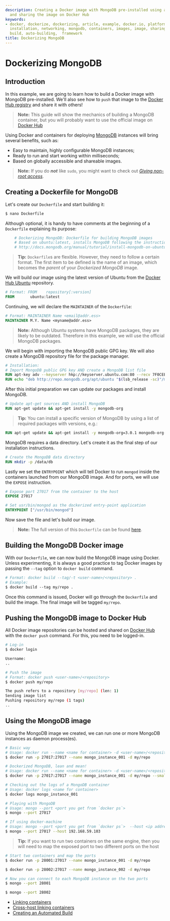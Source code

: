 ```yaml
---
description: Creating a Docker image with MongoDB pre-installed using a Dockerfile
  and sharing the image on Docker Hub
keywords:
- docker, dockerize, dockerizing, article, example, docker.io, platform, package,
  installation, networking, mongodb, containers, images, image, sharing, dockerfile,
  build, auto-building,  framework
title: Dockerizing MongoDB
---
```


# Dockerizing MongoDB

## Introduction

In this example, we are going to learn how to build a Docker image with
MongoDB pre-installed.  We'll also see how to `push` that image to the
[Docker Hub registry](https://hub.docker.com) and share it with others!

> **Note:** This guide will show the mechanics of building a MongoDB container, but
you will probably want to use the official image on [Docker Hub]( https://hub.docker.com/_/mongo/)

Using Docker and containers for deploying [MongoDB](https://www.mongodb.org/)
instances will bring several benefits, such as:

 - Easy to maintain, highly configurable MongoDB instances;
 - Ready to run and start working within milliseconds;
 - Based on globally accessible and shareable images.

> **Note:** If you do **_not_** like `sudo`, you might want to check out
[*Giving non-root access*](../installation/binaries.md#giving-non-root-access).

## Creating a Dockerfile for MongoDB

Let's create our `Dockerfile` and start building it:

```bash
$ nano Dockerfile
```

Although optional, it is handy to have comments at the beginning of a
`Dockerfile` explaining its purpose:

```dockerfile
    # Dockerizing MongoDB: Dockerfile for building MongoDB images
    # Based on ubuntu:latest, installs MongoDB following the instructions from:
    # http://docs.mongodb.org/manual/tutorial/install-mongodb-on-ubuntu/
```

> **Tip:** `Dockerfile`s are flexible. However, they need to follow a certain
format. The first item to be defined is the name of an image, which becomes
the *parent* of your *Dockerized MongoDB* image.

We will build our image using the latest version of Ubuntu from the
[Docker Hub Ubuntu](https://hub.docker.com/_/ubuntu/) repository.

```dockerfile
# Format: FROM    repository[:version]
FROM       ubuntu:latest
```

Continuing, we will declare the `MAINTAINER` of the `Dockerfile`:

```dockerfile
# Format: MAINTAINER Name <email@addr.ess>
MAINTAINER M.Y. Name <myname@addr.ess>
```

> **Note:** Although Ubuntu systems have MongoDB packages, they are likely to
> be outdated. Therefore in this example, we will use the official MongoDB
> packages.

We will begin with importing the MongoDB public GPG key. We will also create
a MongoDB repository file for the package manager.

```dockerfile
# Installation:
# Import MongoDB public GPG key AND create a MongoDB list file
RUN apt-key adv --keyserver hkp://keyserver.ubuntu.com:80 --recv 7F0CEB10
RUN echo "deb http://repo.mongodb.org/apt/ubuntu "$(lsb_release -sc)"/mongodb-org/3.0 multiverse" | tee /etc/apt/sources.list.d/mongodb-org-3.0.list
```

After this initial preparation we can update our packages and install MongoDB.

```dockerfile
# Update apt-get sources AND install MongoDB
RUN apt-get update && apt-get install -y mongodb-org
```

> **Tip:** You can install a specific version of MongoDB by using a list of required packages with versions, e.g.:
```dockerfile
RUN apt-get update && apt-get install -y mongodb-org=3.0.1 mongodb-org-server=3.0.1 mongodb-org-shell=3.0.1 mongodb-org-mongos=3.0.1 mongodb-org-tools=3.0.1
```

MongoDB requires a data directory. Let's create it as the final step of our
installation instructions.

```dockerfile
# Create the MongoDB data directory
RUN mkdir -p /data/db
```

Lastly we set the `ENTRYPOINT` which will tell Docker to run `mongod` inside
the containers launched from our MongoDB image. And for ports, we will use
the `EXPOSE` instruction.

```dockerfile
# Expose port 27017 from the container to the host
EXPOSE 27017

# Set usr/bin/mongod as the dockerized entry-point application
ENTRYPOINT ["/usr/bin/mongod"]
```

Now save the file and let's build our image.

> **Note:**  The full version of this `Dockerfile` can be found [here](https://github.com/docker/docker.github.io/blob/master/engine/examples/mongodb/Dockerfile).

## Building the MongoDB Docker image

With our `Dockerfile`, we can now build the MongoDB image using Docker. Unless
experimenting, it is always a good practice to tag Docker images by passing the
`--tag` option to `docker build` command.

```dockerfile
# Format: docker build --tag/-t <user-name>/<repository> .
# Example:
$ docker build --tag my/repo .
```
Once this command is issued, Docker will go through the `Dockerfile` and build
the image. The final image will be tagged `my/repo`.

## Pushing the MongoDB image to Docker Hub

All Docker image repositories can be hosted and shared on
[Docker Hub](https://hub.docker.com) with the `docker push` command. For this,
you need to be logged-in.

```bash
# Log-in
$ docker login

Username:
..
```

```bash
# Push the image
# Format: docker push <user-name>/<repository>
$ docker push my/repo

The push refers to a repository [my/repo] (len: 1)
Sending image list
Pushing repository my/repo (1 tags)
..
```

## Using the MongoDB image

Using the MongoDB image we created, we can run one or more MongoDB instances
as daemon process(es).

```bash
# Basic way
# Usage: docker run --name <name for container> -d <user-name>/<repository>
$ docker run -p 27017:27017 --name mongo_instance_001 -d my/repo

# Dockerized MongoDB, lean and mean!
# Usage: docker run --name <name for container> -d <user-name>/<repository> --noprealloc --smallfiles
$ docker run -p 27017:27017 --name mongo_instance_001 -d my/repo --smallfiles

# Checking out the logs of a MongoDB container
# Usage: docker logs <name for container>
$ docker logs mongo_instance_001

# Playing with MongoDB
# Usage: mongo --port <port you get from `docker ps`>
$ mongo --port 27017

# If using docker-machine
# Usage: mongo --port <port you get from `docker ps`>  --host <ip address from `docker-machine ip VM_NAME`>
$ mongo --port 27017 --host 192.168.59.103
```

> **Tip:** If you want to run two containers on the same engine, then you will need to map
the exposed port to two different ports on the host

```bash
# Start two containers and map the ports
$ docker run -p 28001:27017 --name mongo_instance_001 -d my/repo

$ docker run -p 28002:27017 --name mongo_instance_002 -d my/repo

# Now you can connect to each MongoDB instance on the two ports
$ mongo --port 28001

$ mongo --port 28002
```

 - [Linking containers](../userguide/networking/default_network/dockerlinks.md)
 - [Cross-host linking containers](../admin/ambassador_pattern_linking.md)
 - [Creating an Automated Build](/docker-hub/builds/)
